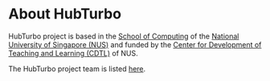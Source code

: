 # About HubTurbo

HubTurbo project is based in the [School of Computing](http://www.comp.nus.edu.sg) of the [National University of Singapore (NUS)](http://www.nus.edu.sg) 
and funded by the [Center for Development of Teaching and Learning (CDTL)](http://www.cdtl.nus.edu.sg/) of NUS.

The HubTurbo project team is listed [here](team.md).